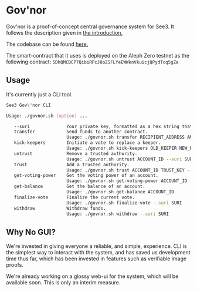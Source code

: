 # Gov'nor

Gov'nor is a proof-of-concept central governance system for See3. It follows the description given in [the introduction.](../../Introduction/Governance.md)

The codebase can be found [here.](https://github.com/see3-js/See3-DAO)

The smart-contract that it uses is deployed on the Aleph Zero testnet as the following contract: `5DhQMCBCP7QibiRPcJ8oZSFLYeEWWknVkuicjQPydTcq5gZa`

## Usage

It's currently just a CLI tool.

```bash
See3 Gov\'nor CLI

Usage: ./govnor.sh [option] ...

   --suri              Your private key, formatted as a hex string that begins with 0x.
   transfer            Send funds to another contract.
                       Usage: ./govnor.sh transfer RECIPIENT_ADDRESS AMOUNT --suri SURI
   kick-keepers        Initiate a vote to replace a keeper.
                       Usage: ./govnor.sh kick-keepers OLD_KEEPER NEW_KEEPER --suri SURI
   untrust             Remove a trusted authority.
                       Usage: ./govnor.sh untrust ACCOUNT_ID --suri SURI
   trust               Add a trusted authority.
                       Usage: ./govnor.sh trust ACCOUNT_ID TRUST_KEY --suri SURI
   get-voting-power    Get the voting power of an account.
                       Usage: ./govnor.sh get-voting-power ACCOUNT_ID
   get-balance         Get the balance of an account.
                       Usage: ./govnor.sh get-balance ACCOUNT_ID
   finalize-vote       Finalize the current vote.
                       Usage: ./govnor.sh finalize-vote --suri SURI
   withdraw            Withdraw funds.
                       Usage: ./govnor.sh withdraw --suri SURI
```

## Why No GUI?

We're invested in giving everyone a reliable, and simple, experience. CLI is the simplest way to interact with the system, and has saved us development time thus far, which has been invested in features such as verifiable image proofs.

We're already working on a glossy web-ui for the system, which will be available soon. This is only an interim measure.